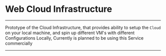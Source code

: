# Web Cloud Infrastructure 

--- 

Prototype of the Cloud Infrastructure, that provides ability to setup the `Cloud`  on your local machine, and spin up different VM's with different Configurations Locally, Currently is planned to
be using this Service commercially

--- 



